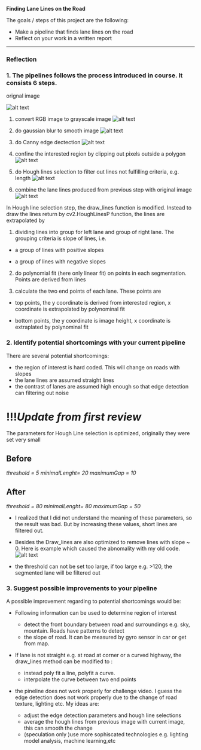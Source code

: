 

**Finding Lane Lines on the Road**

The goals / steps of this project are the following:
* Make a pipeline that finds lane lines on the road
* Reflect on your work in a written report


[//]: # (Image References)

[orig]: ./test_images/solidYellowCurve.jpg "Original Image"
[grayscale]: ./pipeline/solidYellowCurve_grayscale.png "Gray Scale"
[gaussian]: ./pipeline/solidYellowCurve_gaussian.png "Gaussian Blur"
[canny]: ./pipeline/solidYellowCurve_canny.png "Canny Edge Detection"
[region]:./pipeline/solidYellowCurve_region.png "Region of Interest"
[hough]:./pipeline/solidYellowCurve_hough.png "Hough Line Selection"
[out]: ./pipeline/solidYellowCurve_out.png "Final Output"
[horizontal]: ./Horizontal.jpg "Horizontal line"

---

### Reflection



### 1. The pipelines follows the process introduced in course. It consists 6 steps. 
orignal image

![alt text][orig]

1. convert RGB image to grayscale image 
![alt text][grayscale]

2. do gaussian blur to smooth image 
![alt text][gaussian]

3. do Canny edge dectection
![alt text][canny]

4. confine the interested region by clipping out pixels outside a polygon 
![alt text][region]

5. do Hough lines selection to filter out lines not fulfilling criteria, e.g. length
![alt text][hough]

6. combine the lane lines produced from previous step with original image
![alt text][out]

In Hough line selection step, the draw_lines function is modified. Instead to draw the lines return by cv2.HoughLinesP function, the lines are extrapolated by 

1. dividing lines into group for left lane and group of right lane. The grouping criteria is slope of lines, i.e. 
  * a group of lines with positive slopes
  - a group of lines with negative slopes
  
2. do polynomial fit (here only linear fit) on points in each segmentation. Points are derived from lines

3. calculate the two end points of each lane. These points are
  * top points, the y coordinate is derived from interested region, x coordinate is extrapolated by polynominal fit 
  - bottom points, the y coordinate is image height, x coordinate is extraplated by polynominal fit



### 2. Identify potential shortcomings with your current pipeline

There are several potential shortcomings:
- the region of interest is hard coded. This will change on roads with slopes
- the lane lines are assumed straight lines
- the contrast of lanes are assumed high enough so that edge detection can filtering out noise


#  !!!*Update from first review*
The parameters for Hough Line selection is optimized, 
originally they were set very small

##  Before
*threshold = 5*
*minimalLenght= 20*
*maximumGap = 10*

## After
*threshold = 80*
*minimalLenght= 80*
*maximumGap = 50*

- I realized that I did not understand the meaning of these parameters, so the result was bad. But by increasing these values, short lines are filtered out.

- Besides the Draw_lines are also optimized to remove lines with slope ~ 0. Here is example which caused the abnomality with my old code.
![alt text][Horizontal]

- the threshold can not be set too large, if too large e.g. >120, the segmented lane will be filtered out



### 3. Suggest possible improvements to your pipeline

A possible improvement regarding to potential shortcomings would be:

- Following information can be used to determine region of interest
  * detect the front boundary between road and surroundings e.g. sky, mountain. Roads have patterns to detect
  - the slope of road. It can be measured by gyro sensor in car or get from map.

- If lane is not straight e.g. at road at corner or a curved highway, the draw_lines method can be modified to :
  * instead poly fit a line, polyfit a curve.
  - interpolate the curve between two end points
  
- the pineline does not work properly for challenge video. I guess the edge detection does not work properly due to the change of road texture, lighting etc.  My ideas are:
  * adjust the edge detection parameters and hough line selections
  - average the hough lines from previous image with current image, this can smooth the change
  - (speculation only )use more sophiscated technologies e.g. lighting model analysis, machine learning,etc


